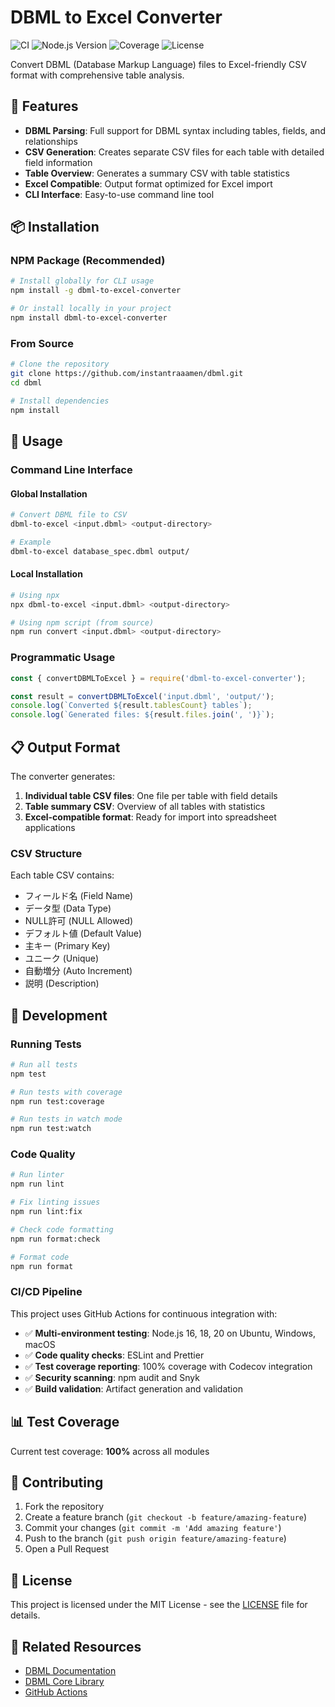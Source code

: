 # DBML to Excel Converter

![CI](https://github.com/instantraaamen/dbml/workflows/%F0%9F%94%84%20Continuous%20Integration/badge.svg)
![Node.js Version](https://img.shields.io/badge/node-16%20%7C%2018%20%7C%2020-brightgreen)
![Coverage](https://img.shields.io/badge/coverage-100%25-brightgreen)
![License](https://img.shields.io/badge/license-MIT-blue)

Convert DBML (Database Markup Language) files to Excel-friendly CSV format with comprehensive table analysis.

## 🚀 Features

- **DBML Parsing**: Full support for DBML syntax including tables, fields, and relationships
- **CSV Generation**: Creates separate CSV files for each table with detailed field information
- **Table Overview**: Generates a summary CSV with table statistics
- **Excel Compatible**: Output format optimized for Excel import
- **CLI Interface**: Easy-to-use command line tool

## 📦 Installation

### NPM Package (Recommended)

```bash
# Install globally for CLI usage
npm install -g dbml-to-excel-converter

# Or install locally in your project
npm install dbml-to-excel-converter
```

### From Source

```bash
# Clone the repository
git clone https://github.com/instantraaamen/dbml.git
cd dbml

# Install dependencies
npm install
```

## 🔧 Usage

### Command Line Interface

#### Global Installation

```bash
# Convert DBML file to CSV
dbml-to-excel <input.dbml> <output-directory>

# Example
dbml-to-excel database_spec.dbml output/
```

#### Local Installation

```bash
# Using npx
npx dbml-to-excel <input.dbml> <output-directory>

# Using npm script (from source)
npm run convert <input.dbml> <output-directory>
```

### Programmatic Usage

```javascript
const { convertDBMLToExcel } = require('dbml-to-excel-converter');

const result = convertDBMLToExcel('input.dbml', 'output/');
console.log(`Converted ${result.tablesCount} tables`);
console.log(`Generated files: ${result.files.join(', ')}`);
```

## 📋 Output Format

The converter generates:

1. **Individual table CSV files**: One file per table with field details
2. **Table summary CSV**: Overview of all tables with statistics
3. **Excel-compatible format**: Ready for import into spreadsheet applications

### CSV Structure

Each table CSV contains:

- フィールド名 (Field Name)
- データ型 (Data Type)
- NULL許可 (NULL Allowed)
- デフォルト値 (Default Value)
- 主キー (Primary Key)
- ユニーク (Unique)
- 自動増分 (Auto Increment)
- 説明 (Description)

## 🧪 Development

### Running Tests

```bash
# Run all tests
npm test

# Run tests with coverage
npm run test:coverage

# Run tests in watch mode
npm run test:watch
```

### Code Quality

```bash
# Run linter
npm run lint

# Fix linting issues
npm run lint:fix

# Check code formatting
npm run format:check

# Format code
npm run format
```

### CI/CD Pipeline

This project uses GitHub Actions for continuous integration with:

- ✅ **Multi-environment testing**: Node.js 16, 18, 20 on Ubuntu, Windows, macOS
- ✅ **Code quality checks**: ESLint and Prettier
- ✅ **Test coverage reporting**: 100% coverage with Codecov integration
- ✅ **Security scanning**: npm audit and Snyk
- ✅ **Build validation**: Artifact generation and validation

## 📊 Test Coverage

Current test coverage: **100%** across all modules

## 🤝 Contributing

1. Fork the repository
2. Create a feature branch (`git checkout -b feature/amazing-feature`)
3. Commit your changes (`git commit -m 'Add amazing feature'`)
4. Push to the branch (`git push origin feature/amazing-feature`)
5. Open a Pull Request

## 📄 License

This project is licensed under the MIT License - see the [LICENSE](LICENSE) file for details.

## 🔗 Related Resources

- [DBML Documentation](https://dbml.dbdiagram.io/)
- [DBML Core Library](https://github.com/holistics/dbml)
- [GitHub Actions](https://docs.github.com/en/actions)
